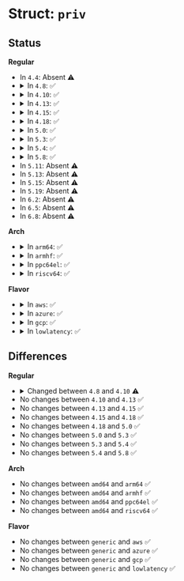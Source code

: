 # Struct: <code>priv</code>

## Status
<b>Regular</b>
<ul>
<li>
In <code>4.4</code>: Absent ⚠️
</li>
<li>
<details>
<summary>In <code>4.8</code>: ✅</summary>

```c
struct priv {
    struct crypto_cipher *child;
    struct crypto_cipher *tweak;
};
```
</details>
</li>
<li>
<details>
<summary>In <code>4.10</code>: ✅</summary>

```c
struct priv {
    struct crypto_skcipher *child;
    struct crypto_cipher *tweak;
};
```
</details>
</li>
<li>
<details>
<summary>In <code>4.13</code>: ✅</summary>

```c
struct priv {
    struct crypto_skcipher *child;
    struct crypto_cipher *tweak;
};
```
</details>
</li>
<li>
<details>
<summary>In <code>4.15</code>: ✅</summary>

```c
struct priv {
    struct crypto_skcipher *child;
    struct crypto_cipher *tweak;
};
```
</details>
</li>
<li>
<details>
<summary>In <code>4.18</code>: ✅</summary>

```c
struct priv {
    struct crypto_skcipher *child;
    struct crypto_cipher *tweak;
};
```
</details>
</li>
<li>
<details>
<summary>In <code>5.0</code>: ✅</summary>

```c
struct priv {
    struct crypto_skcipher *child;
    struct crypto_cipher *tweak;
};
```
</details>
</li>
<li>
<details>
<summary>In <code>5.3</code>: ✅</summary>

```c
struct priv {
    struct crypto_skcipher *child;
    struct crypto_cipher *tweak;
};
```
</details>
</li>
<li>
<details>
<summary>In <code>5.4</code>: ✅</summary>

```c
struct priv {
    struct crypto_skcipher *child;
    struct crypto_cipher *tweak;
};
```
</details>
</li>
<li>
<details>
<summary>In <code>5.8</code>: ✅</summary>

```c
struct priv {
    struct crypto_skcipher *child;
    struct crypto_cipher *tweak;
};
```
</details>
</li>
<li>
In <code>5.11</code>: Absent ⚠️
</li>
<li>
In <code>5.13</code>: Absent ⚠️
</li>
<li>
In <code>5.15</code>: Absent ⚠️
</li>
<li>
In <code>5.19</code>: Absent ⚠️
</li>
<li>
In <code>6.2</code>: Absent ⚠️
</li>
<li>
In <code>6.5</code>: Absent ⚠️
</li>
<li>
In <code>6.8</code>: Absent ⚠️
</li>
</ul>
<b>Arch</b>
<ul>
<li>
<details>
<summary>In <code>arm64</code>: ✅</summary>

```c
struct priv {
    struct crypto_skcipher *child;
    struct crypto_cipher *tweak;
};
```
</details>
</li>
<li>
<details>
<summary>In <code>armhf</code>: ✅</summary>

```c
struct priv {
    struct crypto_skcipher *child;
    struct crypto_cipher *tweak;
};
```
</details>
</li>
<li>
<details>
<summary>In <code>ppc64el</code>: ✅</summary>

```c
struct priv {
    struct crypto_skcipher *child;
    struct crypto_cipher *tweak;
};
```
</details>
</li>
<li>
<details>
<summary>In <code>riscv64</code>: ✅</summary>

```c
struct priv {
    struct crypto_skcipher *child;
    struct crypto_cipher *tweak;
};
```
</details>
</li>
</ul>
<b>Flavor</b>
<ul>
<li>
<details>
<summary>In <code>aws</code>: ✅</summary>

```c
struct priv {
    struct crypto_skcipher *child;
    struct crypto_cipher *tweak;
};
```
</details>
</li>
<li>
<details>
<summary>In <code>azure</code>: ✅</summary>

```c
struct priv {
    struct crypto_skcipher *child;
    struct crypto_cipher *tweak;
};
```
</details>
</li>
<li>
<details>
<summary>In <code>gcp</code>: ✅</summary>

```c
struct priv {
    struct crypto_skcipher *child;
    struct crypto_cipher *tweak;
};
```
</details>
</li>
<li>
<details>
<summary>In <code>lowlatency</code>: ✅</summary>

```c
struct priv {
    struct crypto_skcipher *child;
    struct crypto_cipher *tweak;
};
```
</details>
</li>
</ul>

## Differences
<b>Regular</b>
<ul>
<li>
<details>
<summary>Changed between <code>4.8</code> and <code>4.10</code> ⚠️</summary>
<ul>
<li>
<b>Field type changed. </b>
<code>struct crypto_cipher *child</code> ➡️ <code>struct crypto_skcipher *child</code>
</li>
</ul>
</details>
</li>
<li>
No changes between <code>4.10</code> and <code>4.13</code> ✅
</li>
<li>
No changes between <code>4.13</code> and <code>4.15</code> ✅
</li>
<li>
No changes between <code>4.15</code> and <code>4.18</code> ✅
</li>
<li>
No changes between <code>4.18</code> and <code>5.0</code> ✅
</li>
<li>
No changes between <code>5.0</code> and <code>5.3</code> ✅
</li>
<li>
No changes between <code>5.3</code> and <code>5.4</code> ✅
</li>
<li>
No changes between <code>5.4</code> and <code>5.8</code> ✅
</li>
</ul>
<b>Arch</b>
<ul>
<li>
No changes between <code>amd64</code> and <code>arm64</code> ✅
</li>
<li>
No changes between <code>amd64</code> and <code>armhf</code> ✅
</li>
<li>
No changes between <code>amd64</code> and <code>ppc64el</code> ✅
</li>
<li>
No changes between <code>amd64</code> and <code>riscv64</code> ✅
</li>
</ul>
<b>Flavor</b>
<ul>
<li>
No changes between <code>generic</code> and <code>aws</code> ✅
</li>
<li>
No changes between <code>generic</code> and <code>azure</code> ✅
</li>
<li>
No changes between <code>generic</code> and <code>gcp</code> ✅
</li>
<li>
No changes between <code>generic</code> and <code>lowlatency</code> ✅
</li>
</ul>
